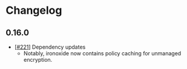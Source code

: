 # Changelog

## 0.16.0

- [[#221](https://github.com/IronCoreLabs/ironoxide-swig-bindings/pull/221)] Dependency updates
    - Notably, ironoxide now contains policy caching for unmanaged encryption.
